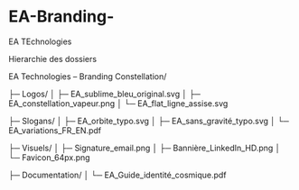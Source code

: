# EA-Branding-
EA TEchnologies

Hierarchie des dossiers

EA Technologies – Branding Constellation/

├─ Logos/
│  ├─ EA_sublime_bleu_original.svg
│  ├─ EA_constellation_vapeur.png
│  └─ EA_flat_ligne_assise.svg

├─ Slogans/
│  ├─ EA_orbite_typo.svg
│  ├─ EA_sans_gravité_typo.svg
│  └─ EA_variations_FR_EN.pdf

├─ Visuels/
│  ├─ Signature_email.png
│  ├─ Bannière_LinkedIn_HD.png
│  └─ Favicon_64px.png

├─ Documentation/
│  └─ EA_Guide_identité_cosmique.pdf
